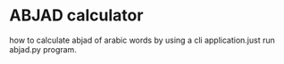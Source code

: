 # ABJAD calculator
how to calculate abjad of arabic words by using a cli application.just run abjad.py program.